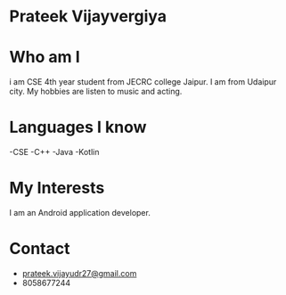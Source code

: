 # Prateek Vijayvergiya

# Who am I
i am CSE 4th year student from JECRC college Jaipur. I am from Udaipur city. My hobbies are listen to music and acting.

# Languages I know

-CSE
-C++
-Java
-Kotlin


# My Interests
I am an Android application developer.

# Contact
- prateek.vijayudr27@gmail.com
- 8058677244